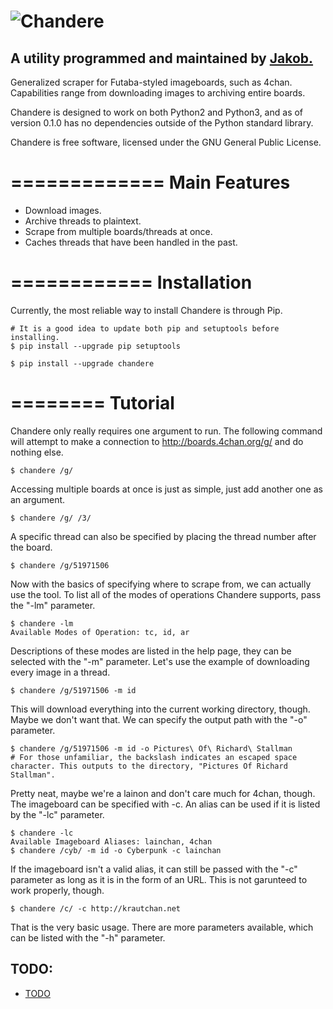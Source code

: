 ![Chandere](https://raw.github.com/TsarFox/chandere/master/Chandere_Logo.svg "Chandere")
======
## A utility programmed and maintained by [Jakob.](http://tsar-fox.com/)
Generalized scraper for Futaba-styled imageboards, such as 4chan. Capabilities range from downloading images to archiving entire boards.

Chandere is designed to work on both Python2 and Python3, and as of version 0.1.0 has no dependencies outside of the Python standard library.

Chandere is free software, licensed under the GNU General Public License.

=============
Main Features
=============

* Download images.
* Archive threads to plaintext.
* Scrape from multiple boards/threads at once.
* Caches threads that have been handled in the past.

============
Installation
============

Currently, the most reliable way to install Chandere is through Pip.

    # It is a good idea to update both pip and setuptools before installing.
    $ pip install --upgrade pip setuptools

    $ pip install --upgrade chandere

========
Tutorial
========

Chandere only really requires one argument to run. The following command will attempt to make a connection to http://boards.4chan.org/g/ and do nothing else.

    $ chandere /g/

Accessing multiple boards at once is just as simple, just add another one as an argument.

    $ chandere /g/ /3/

A specific thread can also be specified by placing the thread number after the board.

    $ chandere /g/51971506

Now with the basics of specifying where to scrape from, we can actually use the tool. To list all of the modes of operations Chandere supports, pass the "-lm" parameter.

    $ chandere -lm
    Available Modes of Operation: tc, id, ar

Descriptions of these modes are listed in the help page, they can be selected with the "-m" parameter. Let's use the example of downloading every image in a thread.

    $ chandere /g/51971506 -m id

This will download everything into the current working directory, though. Maybe we don't want that. We can specify the output path with the "-o" parameter.

    $ chandere /g/51971506 -m id -o Pictures\ Of\ Richard\ Stallman
    # For those unfamiliar, the backslash indicates an escaped space character. This outputs to the directory, "Pictures Of Richard Stallman".

Pretty neat, maybe we're a lainon and don't care much for 4chan, though. The imageboard can be specified with -c. An alias can be used if it is listed by the "-lc" parameter.

    $ chandere -lc
    Available Imageboard Aliases: lainchan, 4chan
    $ chandere /cyb/ -m id -o Cyberpunk -c lainchan

If the imageboard isn't a valid alias, it can still be passed with the "-c" parameter as long as it is in the form of an URL. This is not garunteed to work properly, though.

    $ chandere /c/ -c http://krautchan.net

That is the very basic usage. There are more parameters available, which can be listed with the "-h" parameter.


## TODO:
- [TODO](/docs/TODO.md)
